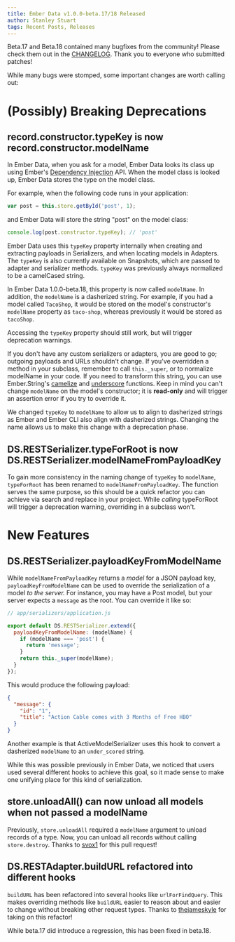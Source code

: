 ```yaml
---
title: Ember Data v1.0.0-beta.17/18 Released
author: Stanley Stuart
tags: Recent Posts, Releases
---
```


Beta.17 and Beta.18 contained many bugfixes from the community! Please check
them out in the [CHANGELOG][changelog]. Thank you to everyone who submitted
patches!

While many bugs were stomped, some important changes are worth calling out:

# (Possibly) Breaking Deprecations

## record.constructor.typeKey is now record.constructor.modelName

In Ember Data, when you ask for a model, Ember Data looks its class up using
Ember's [Dependency Injection][dep-inj] API.  When the model class is looked
up, Ember Data stores the type on the model class.

For example, when the following code runs in your application:

```javascript
var post = this.store.getById('post', 1);
```

and Ember Data will store the string "post" on the model class:

```javascript
console.log(post.constructor.typeKey); // 'post'
```

Ember Data uses this `typeKey` property internally when creating and extracting
payloads in Serializers, and when locating models in Adapters. The `typeKey` is
also currently available on Snapshots, which are passed to adapter and
serializer methods. `typeKey` was previously always normalized to be a
camelCased string.

In Ember Data 1.0.0-beta.18, this property is now called `modelName`. In
addition, the `modelName` is a dasherized string. For example, if you had a
model called `TacoShop`, it would be stored on the model's constructor's
`modelName` property as `taco-shop`, whereas previously it would be stored as
`tacoShop`.

Accessing the `typeKey` property should still work, but will trigger
deprecation warnings.

If you don't have any custom serializers or adapters, you are good to go;
outgoing payloads and URLs shouldn't change. If you've overridden a method in
your subclass, remember to call `this._super`, or to normalize modelName in
your code. If you need to transform this string, you can use Ember.String's
[camelize][camelize] and [underscore][underscore] functions. Keep in mind you
can't change `modelName` on the model's constructor; it is **read-only** and
will trigger an assertion error if you try to override it.

We changed `typeKey` to `modelName` to allow us to align to dasherized strings
as Ember and Ember CLI also align with dasherized strings. Changing the name
allows us to make this change with a deprecation phase.

## DS.RESTSerializer.typeForRoot is now DS.RESTSerializer.modelNameFromPayloadKey

To gain more consistency in the naming change of  `typeKey` to `modelName`,
`typeForRoot` has been renamed to `modelNameFromPayloadKey`. The function
serves the same purpose, so this should be a quick refactor you can achieve via
search and replace in your project. While *calling* typeForRoot will trigger a
deprecation warning, overriding in a subclass won't.

# New Features

## DS.RESTSerializer.payloadKeyFromModelName

While `modelNameFromPayloadKey` returns a *model* for a JSON payload key,
`payloadKeyFromModelName` can be used to override the serialization of a model
*to the server.* For instance, you may have a Post model, but your server
expects a `message` as the root. You can override it like so:

```javascript
// app/serializers/application.js

export default DS.RESTSerializer.extend({
  payloadKeyFromModelName: (modelName) {
    if (modelName === 'post') {
      return 'message';
    }
    return this._super(modelName);
  }
});
```

This would produce the following payload:

```json
{
  "message": {
    "id": "1",
    "title": "Action Cable comes with 3 Months of Free HBO"
  }
}
```

Another example is that ActiveModelSerializer uses this hook to convert a
dasherized `modelName` to an `under_scored` string.

While this was possible previously in Ember Data, we noticed that users used
several different hooks to achieve this goal, so it made sense to make one
unifying place for this kind of serialization.

## store.unloadAll() can now unload all models when not passed a modelName

Previously, `store.unloadAll` required a `modelName` argument to unload records
of a type.  Now, you can unload all records without calling `store.destroy`.
Thanks to [svox1](https://github.com/emberjs/data/pull/2999) for this pull
request!

## DS.RESTAdapter.buildURL refactored into different hooks

`buildURL` has been refactored into several hooks like `urlForFindQuery`. This
makes overriding methods like `buildURL` easier to reason about and easier to
change without breaking other request types. Thanks to
[thejameskyle](https://github.com/emberjs/data/pull/2966) for taking on this
refactor!

While beta.17 did introduce a regression, this has been fixed in beta.18.

<!-- Links -->
[dep-inj]: http://guides.emberjs.com/v1.10.0/understanding-ember/dependency-injection-and-service-lookup/
[camelize]: http://emberjs.com/api/classes/Ember.String.html#method_camelize
[underscore]: http://emberjs.com/api/classes/Ember.String.html#method_underscore
[changelog]: https://github.com/emberjs/data/blob/master/CHANGELOG.md
